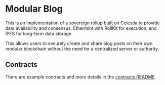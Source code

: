 # Modular Blog

This is an implementation of a sovereign rollup built on Celestia to provide data availability and consensus, Ethermint with RollKit for execution, and IPFS for long-term data storage.

This allows users to securely create and share blog posts on their own modular blockchain without the need for a centralized server or authority.

## Contracts

There are example contracts and more details in the [contracts README](./contracts/README.md).
